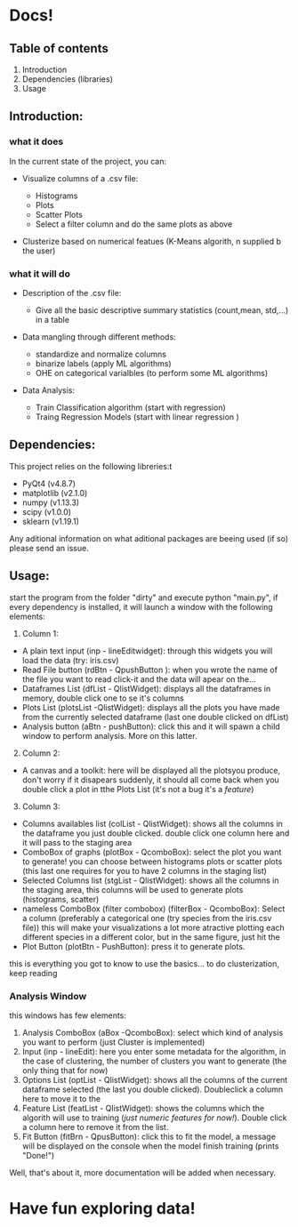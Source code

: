 # Docs!
## Table of contents
1. Introduction
2. Dependencies (libraries)
3. Usage

## Introduction:

### what it does

In the current state of the project, you can:

* Visualize columns of a .csv file:
  * Histograms
  * Plots
  * Scatter Plots
  * Select a filter column and do the same plots as above  

* Clusterize based on numerical featues (K-Means algorith, n supplied b the user)
  
### what it will do

* Description of the .csv file:
  * Give all the basic descriptive summary statistics (count,mean, std,...) in a table

* Data mangling through different methods:
  * standardize and normalize columns
  * binarize labels (apply ML algorithms)
  * OHE on categorical varialbles (to perform some ML algorithms)

* Data Analysis:
  * Train Classification algorithm (start with regression)
  * Traing Regression Models (start with linear regression )
  
## Dependencies:

This project relies on the following libreries:t
*  PyQt4 (v4.8.7)
*  matplotlib (v2.1.0)
*  numpy (v1.13.3)
*  scipy (v1.0.0)
*  sklearn (v1.19.1)

Any aditional information on what aditional packages are beeing used (if so) please send an issue.

## Usage:

start the program from the folder "dirty" and execute python "main.py", if every dependency is installed,
it will launch a window with the following elements:
1. Column 1:
  * A plain text input (inp - lineEditwidget): through this widgets you will load the data (try: iris.csv)
  * Read File button (rdBtn - QpushButton ): when you wrote the name of the file you want to read click-it and the data will apear on the...
  * Dataframes List (dfList - QlistWidget): displays all the dataframes in memory, double click one to se it's columns
  * Plots List (plotsList -QlistWidget): displays all the plots you have made from the currently selected dataframe (last one double clicked on dfList)
  * Analysis button (aBtn - pushButton): click this and it will spawn a child window to perform analysis. More on this latter.

2. Column 2:

  * A canvas and a toolkit: here will be displayed all the plotsyou produce, don't worry if it disapears suddenly, it should all come back when you double click a plot in tthe Plots List (it's not a bug it's a *feature*)
  
3. Column 3:

  * Columns availables list (colList - QlistWidget): shows all the columns in the dataframe you just double clicked. double click one column here and it will pass to the staging area
  * ComboBox of graphs (plotBox - QcomboBox): select the plot you want to generate! you can choose between histograms plots or scatter plots (this last one requires for you to have 2 columns in the staging list) 
  * Selected Columns list (stgList - QlistWidget): shows all the columns in the staging area, this columns will be used to generate plots (histograms, scatter) 
  * nameless ComboBox (filter combobox) (filterBox - QcomboBox): Select a column (preferably a categorical one (try species from the iris.csv file)) this will make your visualizations a lot more atractive plotting each different species in a different color, but in the same figure, just hit the
  * Plot Button (plotBtn - PushButton): press it to generate plots.
  
 this is everything you got to know to use the basics... to do clusterization, keep reading
 
 ### Analysis Window
 
 this windows has few elements:
 
 1. Analysis ComboBox (aBox -QcomboBox): select which kind of analysis you want to perform (just Cluster is implemented)
 2. Input (inp - lineEdit): here you enter some metadata for the algorithm, in the case of clustering, the number of clusters you want to generate (the only thing that for now)
 3. Options List (optList - QlistWidget): shows all the columns of the current dataframe selected (the last you double clicked). Doubleclick a column here to move it to the
 4. Feature List (featList - QlistWidget): shows the columns which the algorith will use to training (*just numeric features for now!*). Double click a column here to remove it from the list.
 5. Fit Button (fitBrn - QpusButton): click this to fit the model, a message will be displayed on the console when the model finish training (prints "Done!")


Well, that's about it, more documentation will be added when necessary.

# Have fun exploring data!
  
  
